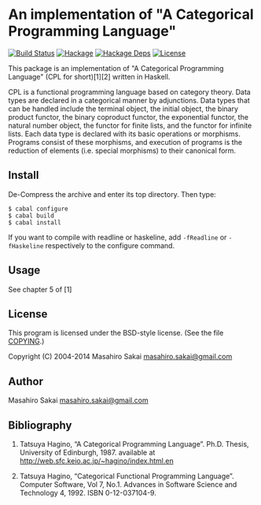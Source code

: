 An implementation of "A Categorical Programming Language"
=========================================================

[![Build Status](https://github.com/msakai/cpl/actions/workflows/build.yaml/badge.svg)](https://github.com/msakai/cpl/actions/workflows/build.yaml)
[![Hackage](https://img.shields.io/hackage/v/CPL.svg)](https://hackage.haskell.org/package/CPL)
[![Hackage Deps](https://img.shields.io/hackage-deps/v/CPL.svg)](https://packdeps.haskellers.com/feed?needle=CPL)
[![License](https://img.shields.io/badge/License-BSD%203--Clause-blue.svg)](https://opensource.org/licenses/BSD-3-Clause)

This package is an implementation of "A Categorical Programming Language"
(CPL for short)[1][2] written in Haskell.

CPL is a functional programming language based on category
theory. Data types are declared in a categorical manner by
adjunctions. Data types that can be handled include the terminal
object, the initial object, the binary product functor, the binary
coproduct functor, the exponential functor, the natural number object,
the functor for finite lists, and the functor for infinite lists.
Each data type is declared with its basic operations or
morphisms. Programs consist of these morphisms, and execution of
programs is the reduction of elements (i.e. special morphisms) to
their canonical form.

Install
-------

De-Compress the archive and enter its top directory.
Then type:

```
$ cabal configure
$ cabal build
$ cabal install
```

If you want to compile with readline or haskeline, add `-fReadline` or
`-fHaskeline` respectively to the configure command.

Usage
-----

See chapter 5 of [1]

License
-------

This program is licensed under the BSD-style license.
(See the file [COPYING](COPYING).)

Copyright (C) 2004-2014 Masahiro Sakai <masahiro.sakai@gmail.com>

Author
------

Masahiro Sakai <masahiro.sakai@gmail.com>

Bibliography
------------

1. Tatsuya Hagino, “A Categorical Programming Language”.
    Ph.D. Thesis, University of Edinburgh, 1987.
    available at <http://web.sfc.keio.ac.jp/~hagino/index.html.en>

2. Tatsuya Hagino, “Categorical Functional Programming Language”.
    Computer Software, Vol 7, No.1.
    Advances in Software Science and Technology 4, 1992.
    ISBN 0-12-037104-9.
